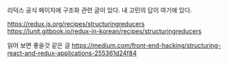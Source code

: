 리덕스 공식 페이지에 구조화 관련 글이 있다.
내 고민의 답이 여기에 있다.

https://redux.js.org/recipes/structuringreducers
https://lunit.gitbook.io/redux-in-korean/recipes/structuringreducers

읽어 보면 좋을것 같은 글
https://medium.com/front-end-hacking/structuring-react-and-redux-applications-255361d24f84